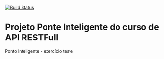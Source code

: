 [![Build Status](https://travis-ci.org/chateaufischer/ponto.svg?branch=master)](https://travis-ci.org/chateaufischer/ponto)

# Projeto Ponte Inteligente do curso de API RESTFull
Ponto Inteligente - exercício teste
